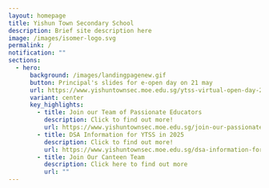```yaml
---
layout: homepage
title: Yishun Town Secondary School
description: Brief site description here
image: /images/isomer-logo.svg
permalink: /
notification: ""
sections:
  - hero:
      background: /images/landingpagenew.gif
      button: Principal's slides for e-open day on 21 may
      url: https://www.yishuntownsec.moe.edu.sg/ytss-virtual-open-day-2025/
      variant: center
      key_highlights:
        - title: Join our Team of Passionate Educators
          description: Click to find out more!
          url: https://www.yishuntownsec.moe.edu.sg/join-our-passionate-educators/
        - title: DSA Information for YTSS in 2025
          description: Click to find out more!
          url: https://www.yishuntownsec.moe.edu.sg/dsa-information-for-ytss-in-2025/
        - title: Join Our Canteen Team
          description: Click here to find out more
          url: ""
---
```

